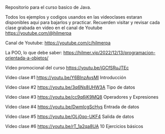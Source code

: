 Repositorio para el curso basico de Java.

Todos los ejemplos y codigos usandos en las videoclases estaran disponibles aqui para bajarlos y practicar.
Recuerden visitar y revisar cada clase grabada en video en el canal de Youtube https://youtube.com/@hilmerpa

Canal de Youtube: https://youtube.com/c/hilmerpa

La POO, lo que debe saber: https://hilmer.vip/2022/12/13/programacion-orientada-a-objetos/

Video promocional del curso https://youtu.be/jGCfSRuJTEc

Video clase #1 https://youtu.be/Y6BInzAvsMI Introducción

Video clase #2 https://youtu.be/3q6Ns8UHW3A Tipo de datos

Video clase #3 https://youtu.be/cc9q6jK9MQ8 Operadores y Expresiones

Video clase #4 https://youtu.be/DwmlcgScHys Entrada de datos

Video clase #5 https://youtu.be/OLj0qo-UKF4 Salida de datos

Video clase #6 https://youtu.be/rT_1a2qa8UA 10 Ejercicios básicos
